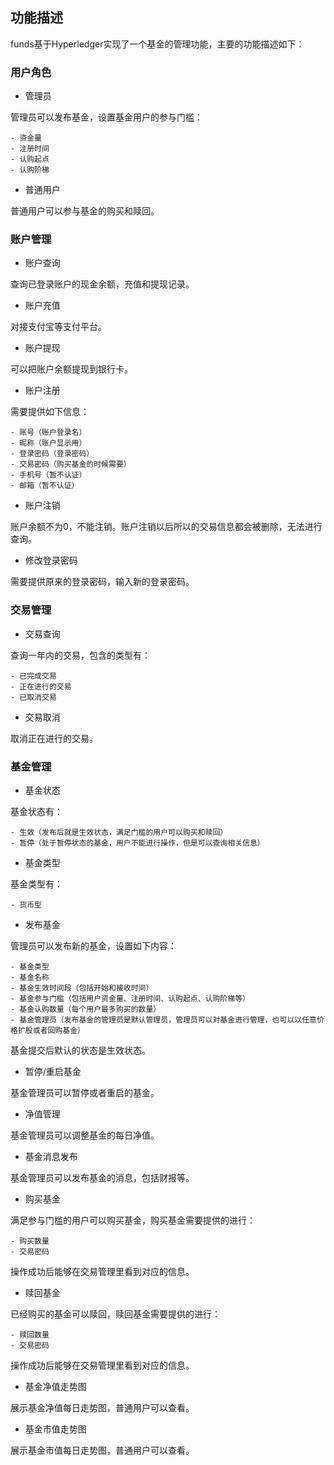 ## 功能描述

funds基于Hyperledger实现了一个基金的管理功能，主要的功能描述如下：

### 用户角色

* 管理员

管理员可以发布基金，设置基金用户的参与门槛：

    - 资金量
    - 注册时间
    - 认购起点
    - 认购阶梯

* 普通用户

普通用户可以参与基金的购买和赎回。

### 账户管理
* 账户查询

查询已登录账户的现金余额，充值和提现记录。

* 账户充值

对接支付宝等支付平台。

* 账户提现

可以把账户余额提现到银行卡。

* 账户注册

需要提供如下信息：

    - 账号（账户登录名）
    - 昵称（账户显示用）
    - 登录密码（登录密码）
    - 交易密码（购买基金的时候需要）
    - 手机号（暂不认证）
    - 邮箱（暂不认证）

* 账户注销

账户余额不为0，不能注销。账户注销以后所以的交易信息都会被删除，无法进行查询。

* 修改登录密码

需要提供原来的登录密码，输入新的登录密码。

### 交易管理
* 交易查询

查询一年内的交易，包含的类型有：

    - 已完成交易
    - 正在进行的交易
    - 已取消交易

* 交易取消

取消正在进行的交易。

### 基金管理
* 基金状态

基金状态有：

    - 生效（发布后就是生效状态，满足门槛的用户可以购买和赎回）
    - 暂停（处于暂停状态的基金，用户不能进行操作，但是可以查询相关信息）

* 基金类型

基金类型有：

    - 货币型

* 发布基金

管理员可以发布新的基金，设置如下内容：

    - 基金类型
    - 基金名称
    - 基金生效时间段（包括开始和接收时间）
    - 基金参与门槛（包括用户资金量、注册时间、认购起点、认购阶梯等）
    - 基金认购数量（每个用户最多购买的数量）
    - 基金管理员（发布基金的管理员是默认管理员，管理员可以对基金进行管理，也可以以任意价格扩股或者回购基金）

基金提交后默认的状态是生效状态。

* 暂停/重启基金

基金管理员可以暂停或者重启的基金。

* 净值管理

基金管理员可以调整基金的每日净值。

* 基金消息发布

基金管理员可以发布基金的消息，包括财报等。

* 购买基金

满足参与门槛的用户可以购买基金，购买基金需要提供的进行：

    - 购买数量
    - 交易密码

操作成功后能够在交易管理里看到对应的信息。

* 赎回基金

已经购买的基金可以赎回，赎回基金需要提供的进行：

    - 赎回数量
    - 交易密码

操作成功后能够在交易管理里看到对应的信息。

* 基金净值走势图

展示基金净值每日走势图，普通用户可以查看。

* 基金市值走势图

展示基金市值每日走势图，普通用户可以查看。